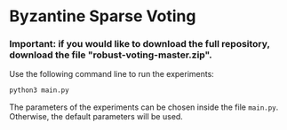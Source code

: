# Byzantine Sparse Voting

### Important: if you would like to download the full repository, download the file "robust-voting-master.zip".

Use the following command line to run the experiments:

```bash
python3 main.py
```

The parameters of the experiments can be chosen inside the file `main.py`. 
Otherwise, the default parameters will be used.
